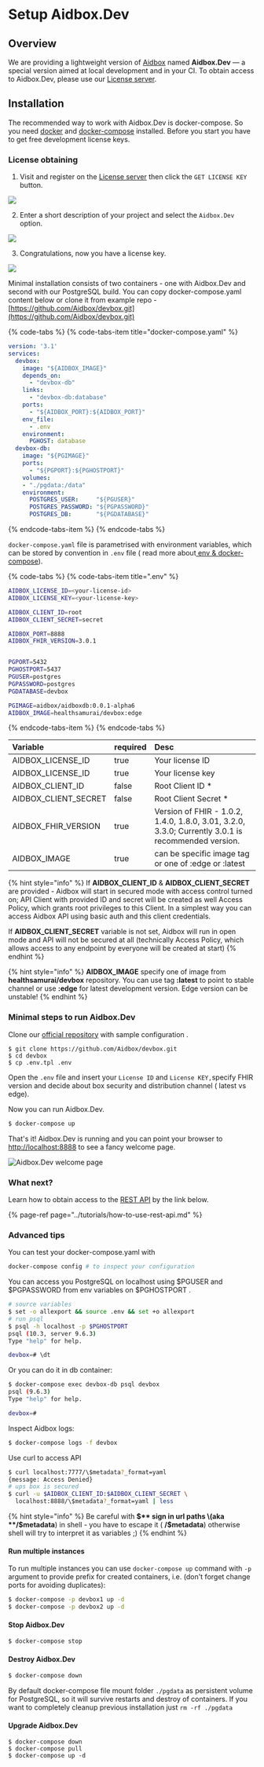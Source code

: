 # Setup Aidbox.Dev

## Overview

We are providing a lightweight version of [Aidbox](https://www.health-samurai.io/aidbox) named **Aidbox.Dev** — a special version aimed at local development and in your CI. To obtain access to Aidbox.Dev, please use our [License server](https://license-ui.aidbox.app/).

## Installation

The recommended way to work with Aidbox.Dev is docker-compose. So you need  [docker](https://docs.docker.com/install/) and [docker-compose](https://docs.docker.com/compose/install/) installed. Before you start you have to get free development license keys.

### License obtaining

1. Visit and register on the [License server](https://license-ui.aidbox.app) then click the `GET LICENSE KEY` button.

![](../.gitbook/assets/scr-2018-10-31_15-08-05.png)

2. Enter a short description of your project and select the `Aidbox.Dev` option.

![](../.gitbook/assets/screen-shot-2018-10-02-at-17.28.09.png)

3. Congratulations, now you have a license key.

![](../.gitbook/assets/screen-shot-2018-10-02-at-17.34.31.png)

Minimal installation consists of two containers - one with Aidbox.Dev and second with our PostgreSQL build. You can copy docker-compose.yaml content below or clone it from example repo - [https://github.com/Aidbox/devbox.git](https://github.com/Aidbox/devbox.git)

{% code-tabs %}
{% code-tabs-item title="docker-compose.yaml" %}
```yaml
version: '3.1'
services:
  devbox:
    image: "${AIDBOX_IMAGE}"
    depends_on:
      - "devbox-db"
    links:
      - "devbox-db:database"
    ports:
      - "${AIDBOX_PORT}:${AIDBOX_PORT}"
    env_file:
      - .env
    environment:
      PGHOST: database
  devbox-db:
    image: "${PGIMAGE}"
    ports:
      - "${PGPORT}:${PGHOSTPORT}"
    volumes:
    - "./pgdata:/data"
    environment:
      POSTGRES_USER:     "${PGUSER}"
      POSTGRES_PASSWORD: "${PGPASSWORD}"
      POSTGRES_DB:       "${PGDATABASE}"
```
{% endcode-tabs-item %}
{% endcode-tabs %}

`docker-compose.yaml` file is parametrised with environment variables, which can be stored by convention in `.env` file \( read more about[ env & docker-compose](https://docs.docker.com/compose/environment-variables/)\).

{% code-tabs %}
{% code-tabs-item title=".env" %}
```bash
AIDBOX_LICENSE_ID=<your-license-id>
AIDBOX_LICENSE_KEY=<your-license-key>

AIDBOX_CLIENT_ID=root
AIDBOX_CLIENT_SECRET=secret

AIDBOX_PORT=8888
AIDBOX_FHIR_VERSION=3.0.1


PGPORT=5432
PGHOSTPORT=5437
PGUSER=postgres
PGPASSWORD=postgres
PGDATABASE=devbox

PGIMAGE=aidbox/aidboxdb:0.0.1-alpha6
AIDBOX_IMAGE=healthsamurai/devbox:edge
```
{% endcode-tabs-item %}
{% endcode-tabs %}

| Variable | required | Desc |
| :--- | :--- | :--- |
| AIDBOX\_LICENSE\_ID | true | Your license ID |
| AIDBOX\_LICENSE\_ID | true | Your license key |
| AIDBOX\_CLIENT\_ID | false | Root Client ID \* |
| AIDBOX\_CLIENT\_SECRET | false | Root Client Secret \* |
| AIDBOX\_FHIR\_VERSION | true | Version of FHIR - 1.0.2, 1.4.0, 1.8.0, 3.01, 3.2.0, 3.3.0; Currently 3.0.1 is recommended version. |
| AIDBOX\_IMAGE | true | can be specific image tag or one of :edge or :latest |

{% hint style="info" %}
If **AIDBOX\_CLIENT\_ID** & **AIDBOX\_CLIENT\_SECRET** are provided - Aidbox will start in secured mode with access control turned on; API Client with provided ID and secret will be created as well Access Policy, which grants root privileges to this Client. In a simplest way you can access Aidbox API using basic auth and this client credentials.

If  **AIDBOX\_CLIENT\_SECRET** variable is not set, Aidbox will run in open mode and API will not be secured at all \(technically Access Policy, which allows access to any endpoint by everyone will be created at start\)
{% endhint %}

{% hint style="info" %}
**AIDBOX\_IMAGE** specify one of image from **healthsamurai/devbox** repository. You can use tag **:latest** to point to stable channel or use **:edge** for latest development version. Edge version can be unstable!
{% endhint %}

### Minimal steps to run Aidbox.Dev

Clone our [official repository](https://github.com/Aidbox/devbox) with sample configuration .

```text
$ git clone https://github.com/Aidbox/devbox.git
$ cd devbox
$ cp .env.tpl .env
```

Open the `.env` file and insert your `License ID` and `License KEY,`specify FHIR version and decide about box security and distribution channel \( latest vs edge\).

Now you can run Aidbox.Dev.

```bash
$ docker-compose up
```

That's it! Aidbox.Dev is running and you can point your browser to [http://localhost:8888](http://localhost:8888/) to see a fancy welcome page.

![Aidbox.Dev welcome page](../.gitbook/assets/screen-shot-2018-10-22-at-13.37.09.png)

### What next?

Learn how to obtain access to the [REST API](../tutorials/how-to-use-rest-api.md) by the link below.

{% page-ref page="../tutorials/how-to-use-rest-api.md" %}

### Advanced tips

You can test your docker-compose.yaml with

```bash
docker-compose config # to inspect your configuration
```

You can access you PostgreSQL  on localhost using $PGUSER and $PGPASSWORD from env variables on $PGHOSTPORT .

```bash
# source variables
$ set -o allexport && source .env && set +o allexport
# run psql
$ psql -h localhost -p $PGHOSTPORT
psql (10.3, server 9.6.3)
Type "help" for help.

devbox=# \dt
```

Or you can do it in db container:

```bash
$ docker-compose exec devbox-db psql devbox
psql (9.6.3)
Type "help" for help.

devbox=#
```

Inspect Aidbox logs:

```bash
$ docker-compose logs -f devbox
```

Use curl to access API 

```bash
$ curl localhost:7777/\$metadata?_format=yaml
{message: Access Denied}
# ups box is secured
$ curl -u $AIDBOX_CLIENT_ID:$AIDBOX_CLIENT_SECRET \
  localhost:8888/\$metadata?_format=yaml | less
```

{% hint style="info" %}
Be careful with **$** sign in url paths \(aka **/$metadata**\) in shell  - you have to escape it \( **/\$metadata**\) otherwise shell will try to interpret it as variables ;\)
{% endhint %}

#### Run multiple instances

To run multiple instances you can use `docker-compose up` command with `-p` argument to provide prefix for created containers, i.e. \(don't forget change ports for avoiding duplicates\):

```bash
$ docker-compose -p devbox1 up -d
$ docker-compose -p devbox2 up -d
```

#### Stop Aidbox.Dev

```bash
$ docker-compose stop
```

#### Destroy Aidbox.Dev

```bash
$ docker-compose down
```

By default docker-compose file mount folder `./pgdata` as persistent volume for PostgreSQL, so it will survive restarts and destroy of containers. If you want to completely cleanup previous installation just `rm -rf ./pgdata`

#### Upgrade Aidbox.Dev

```
$ docker-compose down
$ docker-compose pull
$ docker-compose up -d
```

